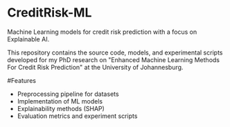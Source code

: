 # CreditRisk-ML
Machine Learning models for credit risk prediction with a focus on Explainable AI. 

This repository contains the source code, models, and experimental scripts developed for my PhD research on "Enhanced Machine Learning Methods For Credit Risk Prediction" at the University of Johannesburg.

#Features
- Preprocessing pipeline for datasets
- Implementation of ML models
- Explainability methods (SHAP)
- Evaluation metrics and experiment scripts
